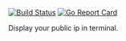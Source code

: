 [![Build Status](https://travis-ci.org/Frederick-S/public-ip.svg?branch=master)](https://travis-ci.org/Frederick-S/public-ip) [![Go Report Card](https://goreportcard.com/badge/github.com/Frederick-S/public-ip)](https://goreportcard.com/report/github.com/Frederick-S/public-ip)

Display your public ip in terminal.
